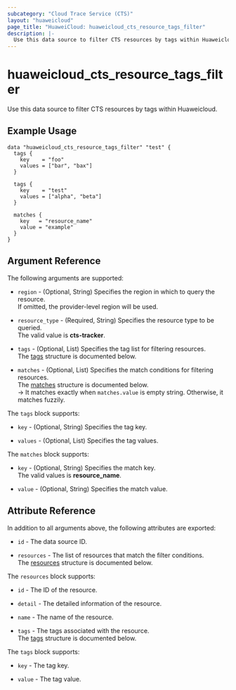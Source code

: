 ```yaml
---
subcategory: "Cloud Trace Service (CTS)"
layout: "huaweicloud"
page_title: "HuaweiCloud: huaweicloud_cts_resource_tags_filter"
description: |-
  Use this data source to filter CTS resources by tags within Huaweicloud.
---
```


# huaweicloud_cts_resource_tags_filter

Use this data source to filter CTS resources by tags within Huaweicloud.

## Example Usage

```hcl
data "huaweicloud_cts_resource_tags_filter" "test" {
  tags {
    key    = "foo"
    values = ["bar", "bax"]
  }
  
  tags {
    key    = "test"
    values = ["alpha", "beta"]
  }
  
  matches {
    key   = "resource_name"
    value = "example"
  }
}
```

## Argument Reference

The following arguments are supported:

* `region` - (Optional, String) Specifies the region in which to query the resource.  
  If omitted, the provider-level region will be used.

* `resource_type` - (Required, String) Specifies the resource type to be queried.  
  The valid value is **cts-tracker**.

* `tags` - (Optional, List) Specifies the tag list for filtering resources.  
  The [tags](#cts_filter_resource_tags_arg) structure is documented below.

* `matches` - (Optional, List) Specifies the match conditions for filtering resources.  
  The [matches](#cts_filter_resource_matches_arg) structure is documented below.  
  -> It matches exactly when `matches.value` is empty string. Otherwise, it matches fuzzily.

<a name="cts_filter_resource_tags_arg"></a>
The `tags` block supports:

* `key` - (Optional, String) Specifies the tag key.

* `values` - (Optional, List) Specifies the tag values.

<a name="cts_filter_resource_matches_arg"></a>
The `matches` block supports:

* `key` - (Optional, String) Specifies the match key.  
  The valid values is **resource_name**.

* `value` - (Optional, String) Specifies the match value.

## Attribute Reference

In addition to all arguments above, the following attributes are exported:

* `id` - The data source ID.

* `resources` - The list of resources that match the filter conditions.  
  The [resources](cts_filter_resources_attr) structure is documented below.

<a name="cts_filter_resources_attr"></a>
The `resources` block supports:

* `id` - The ID of the resource.

* `detail` - The detailed information of the resource.

* `name` - The name of the resource.

* `tags` - The tags associated with the resource.  
  The [tags](#cts_filter_resource_tags_attr) structure is documented below.

<a name="cts_filter_resource_tags_attr"></a>
The `tags` block supports:

* `key` - The tag key.

* `value` - The tag value.
